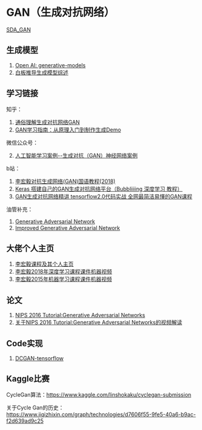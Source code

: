 # GAN（生成对抗网络）

[SDA_GAN](https://github.com/QuantLet/1d_GAN)

## 生成模型
1. [Open AI: generative-models](https://openai.com/blog/generative-models/)
2. [白板推导生成模型综述](https://www.bilibili.com/video/BV1dE411u7TK)


## 学习链接
知乎：
1.  [通俗理解生成对抗网络GAN](https://zhuanlan.zhihu.com/p/33752313)
2.  [GAN学习指南：从原理入门到制作生成Demo](https://zhuanlan.zhihu.com/p/24767059)

微信公众号：

2. [人工智能学习案例--生成对抗（GAN）神经网络案例](https://mp.weixin.qq.com/s/vlvwYF3RsYHdReQZlbPR2g)

b站：

1. [李宏毅对抗生成网络(GAN)国语教程(2018)](https://www.bilibili.com/video/BV1Up411R7Lk?from=search&seid=10930352085418667642)
2. [Keras 搭建自己的GAN生成对抗网络平台（Bubbliiiing 深度学习 教程）](https://www.bilibili.com/video/BV13J41187Fo?from=search&seid=10930352085418667642)
3. [GAN生成对抗网络精讲 tensorflow2.0代码实战 全网最简洁易懂的GAN课程](https://www.bilibili.com/video/BV1f7411E7wU?from=search&seid=10930352085418667642)

油管补充：
1. [Generative Adversarial Network](https://www.youtube.com/watch?v=0CKeqXl5IY0)
2. [Improved Generative Adversarial Network](https://www.youtube.com/watch?v=KSN4QYgAtao)

## 大佬个人主页

1. [李宏毅课程及其个人主页](http://speech.ee.ntu.edu.tw/~tlkagk/courses_ML20.html)
2. [李宏毅2018年深度学习课程课件机器视频](http://speech.ee.ntu.edu.tw/~tlkagk/courses_MLDS18.html)
3. [李宏毅2015年机器学习课程课件机器视频](http://speech.ee.ntu.edu.tw/~tlkagk/courses_MLSD15_2.html)


## 论文
1. [NIPS 2016 Tutorial:Generative Adversarial Networks](https://arxiv.org/pdf/1701.00160.pdf)
2. [关于NIPS 2016 Tutorial:Generative Adversarial Networks的视频解读](https://channel9.msdn.com/events/Neural-Information-Processing-Systems-Conference/Neural-Information-Processing-Systems-Conference-NIPS-2016/Generative-Adversarial-Networks)

## Code实现
1. [DCGAN-tensorflow](https://github.com/carpedm20/DCGAN-tensorflow)


## Kaggle比赛
CycleGan算法：https://www.kaggle.com/linshokaku/cyclegan-submission

关于Cycle Gan的历史：https://www.jiqizhixin.com/graph/technologies/d7606f55-9fe5-40a6-b9ac-f2d639ad9c25
